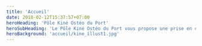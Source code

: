 ```yaml
---
title: 'Accueil'
date: 2018-02-12T15:37:57+07:00
heroHeading: 'Pôle Kiné Ostéo du Port'
heroSubHeading: 'Le Pôle Kiné Ostéo du Port vous propose une prise en charge kinésithérapique  et ostéopathique qualitative qui s’adresse à tout le monde et particulièrement aux personnes actives, du sportif amateur au sportif de haut niveau.  TEXTE A MODIFIER /!\'
heroBackground: 'accueil/kine_illust1.jpg'
---
```


